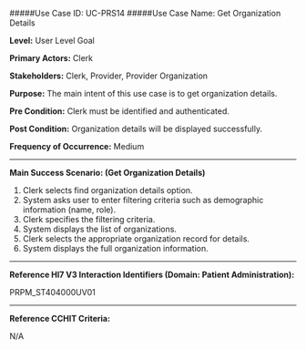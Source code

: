 #####Use Case ID: UC-PRS14
#####Use Case Name: Get Organization Details

**Level:**                     User Level Goal

**Primary Actors:**            Clerk 

**Stakeholders:**              Clerk, Provider, Provider Organization

**Purpose:**                   The main intent of this use case is to get organization details.

**Pre Condition:**             Clerk must be identified and authenticated. 

**Post Condition:**            Organization details will be displayed successfully.

**Frequency of Occurrence:**   Medium
__________________________________________________________
**Main Success Scenario: (Get Organization Details)**

1. Clerk selects find organization details option.
2. System asks user to enter filtering criteria such as demographic information (name, role).
3. Clerk specifies the filtering criteria.
4. System displays the list of organizations.
5. Clerk selects the appropriate organization record for details.
6. System displays the full organization information.


________________________________________________________________________
**Reference Hl7 V3 Interaction Identifiers (Domain: Patient Administration):**

PRPM_ST404000UV01
_______________________________________________________________
**Reference CCHIT Criteria:**

N/A

